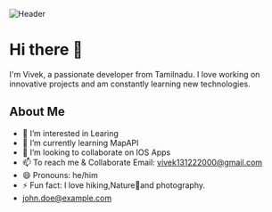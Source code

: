 ![Header](https://example.com/your-header-image.png)
# Hi there 👋

I'm Vivek, a passionate developer from Tamilnadu. I love working on innovative projects and am constantly learning new technologies.

## About Me

- 👀 I’m interested in Learing
- 🌱 I’m currently learning MapAPI
- 💞️ I’m looking to collaborate on IOS Apps
- 📫 To reach me & Collaborate Email: vivek131222000@gmail.com
- 😄 Pronouns: he/him
- ⚡ Fun fact: I love hiking,Nature🌱and photography.
- [john.doe@example.com](mailto:john.doe@example.com)



